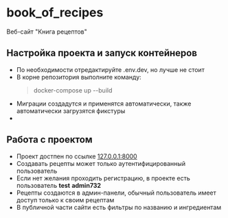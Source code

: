 # book_of_recipes
Веб-сайт "Книга рецептов"

## Настройка проекта и запуск контейнеров
- По необходимости отредактируйте .env.dev, но лучше не стоит
- В корне репозитория выполните команду:
  > docker-compose up --build
- Миграции создадутся и применятся автоматически, также автоматически загрузятся фикстуры
- 
## Работа с проектом
- Проект достпен по ссылке [127.0.0.1:8000](127.0.0.1:8000)
- Создавать рецепты может только аутентифицированный пользователь
- Если нет желания проходить регистрацию, в проекте есть пользователь **test** **admin732**
- Рецепты создаются в админ-панели, обычный пользователь имеет доступ только к своим рецептам
- В публичной части сайти есть фильтры по названию и ингредиентам
